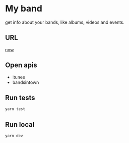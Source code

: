 # My band
get info about your bands, like albums, videos and events.

## URL
[now](https://bands-gxnwmclekq.now.sh)

## Open apis
- itunes
- bandsintown

## Run tests
```bash
yarn test
```

## Run local
```bash
yarn dev
```
